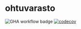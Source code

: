 # ohtuvarasto

![GHA workflow badge](https://github.com/imhlas/ohtuvarasto/workflows/CI/badge.svg)
[![codecov](https://codecov.io/gh/imhlas/ohtuvarasto/graph/badge.svg?token=3HTV1UP7IG)](https://codecov.io/gh/imhlas/ohtuvarasto)
